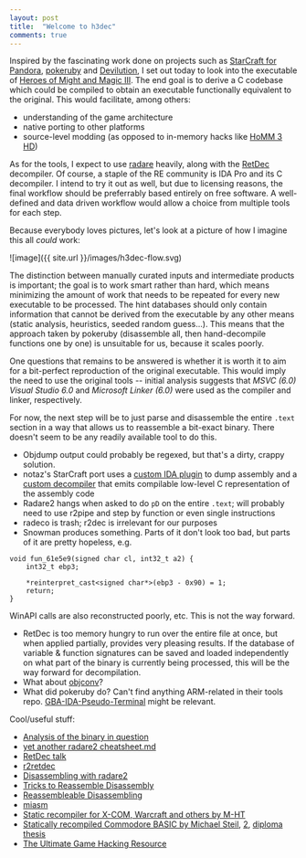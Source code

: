 ```yaml
---
layout: post
title:  "Welcome to h3dec"
comments: true
---
```


Inspired by the fascinating work done on projects such as [StarCraft for Pandora](https://pyra-handheld.com/boards/threads/starcraft.73844/), [pokeruby](https://github.com/pret/pokeruby) and [Devilution](https://github.com/diasurgical/devilution), I set out today to look into the executable of [Heroes of Might and Magic III](https://www.gog.com/game/heroes_of_might_and_magic_3_complete_edition).
The end goal is to derive a C codebase which could be compiled to obtain an executable functionally equivalent to the original. This would facilitate, among others:
 - understanding of the game architecture
 - native porting to other platforms
 - source-level modding (as opposed to in-memory hacks like [HoMM 3 HD](https://sites.google.com/site/heroes3hd/))

As for the tools, I expect to use [radare](https://rada.re/) heavily, along with the [RetDec](https://github.com/avast-tl/retdec) decompiler.
Of course, a staple of the RE community is IDA Pro and its C decompiler. I intend to try it out as well, but due to licensing reasons, the final workflow should be preferrably based entirely on free software. A well-defined and data driven workflow would allow a choice from multiple tools for each step.

Because everybody loves pictures, let's look at a picture of how I imagine this all *could* work:

![image]({{ site.url }}/images/h3dec-flow.svg)

The distinction between manually curated inputs and intermediate products is important; the goal is to work smart rather than hard, which means minimizing the amount of work that needs to be repeated for every new executable to be processed. The hint databases should only contain information that cannot be derived from the executable by any other means (static analysis, heuristics, seeded random guess...). This means that the approach taken by pokeruby (disassemble all, then hand-decompile functions one by one) is unsuitable for us, because it scales poorly.

One questions that remains to be answered is whether it is worth it to aim for a bit-perfect reproduction of the original executable. This would imply the need to use the original tools -- initial analysis suggests that *MSVC (6.0) Visual Studio 6.0* and *Microsoft Linker (6.0)* were used as the compiler and linker, respectively.

For now, the next step will be to just parse and disassemble the entire `.text` section in a way that allows us to reassemble a bit-exact binary. There doesn't seem to be any readily available tool to do this.
- Objdump output could probably be regexed, but that's a dirty, crappy solution.
- notaz's StarCraft port uses a [custom IDA plugin](https://github.com/notaz/ia32rtools/blob/master/ida/saveasm/saveasm.cpp) to dump assembly and a [custom decompiler](https://github.com/notaz/ia32rtools/blob/master/tools/translate.c) that emits compilable low-level C representation of the assembly code
- Radare2 hangs when asked to do `pD` on the entire `.text`; will probably need to use r2pipe and step by function or even single instructions
- radeco is trash; r2dec is irrelevant for our purposes
- Snowman produces something. Parts of it don't look too bad, but parts of it are pretty hopeless, e.g.
```
void fun_61e5e9(signed char cl, int32_t a2) {
    int32_t ebp3;

    *reinterpret_cast<signed char*>(ebp3 - 0x90) = 1;
    return;
}
```
WinAPI calls are also reconstructed poorly, etc. This is not the way forward.
- RetDec is too memory hungry to run over the entire file at once, but when applied partially, provides very pleasing results. If the database of variable & function signatures can be saved and loaded independently on what part of the binary is currently being processed, this will be the way forward for decompilation.
- What about [objconv](https://www.agner.org/optimize/objconv-instructions.pdf)?
- What did pokeruby do? Can't find anything ARM-related in their tools repo. [GBA-IDA-Pseudo-Terminal](https://github.com/LanHikari22/GBA-IDA-Pseudo-Terminal) might be relevant.

Cool/useful stuff:
 - [Analysis of the binary in question](https://www.hybrid-analysis.com/sample/057c9d88e7206f6669a4615de2c6e02ab6c4e2d570a9e2badf07fe0bd6247274)
 - [yet another radare2 cheatsheet.md](https://gist.github.com/williballenthin/6857590dab3e2a6559d7)
 - [RetDec talk](https://youtu.be/HHFvtt5b6yY)
 - [r2retdec](https://github.com/securisec/r2retdec)
 - [Disassembling with radare2](https://www.linuxdays.cz/2017/video/Tomas_Antecky-Disassembling_with_radare2.pdf)
 - [Tricks to Reassemble Disassembly](https://gts3.org/2015/rasm.html)
 - [Reassembleable Disassembling](https://pdfs.semanticscholar.org/3911/11d641e78fef3c3a6e983d31a20d33dc072c.pdf)
 - [miasm](https://github.com/cea-sec/miasm)
 - [Static recompiler for X-COM, Warcraft and others by M-HT](https://github.com/M-HT/SR)
 - [Statically recompiled Commodore BASIC by Michael Steil](https://www.pagetable.com/?p=48), [2](https://www.pagetable.com/?p=35), [diploma thesis](http://softpear.sourceforge.net/down/steil-recompilation.pdf)
 - [The Ultimate Game Hacking Resource](https://github.com/dsasmblr/game-hacking)
